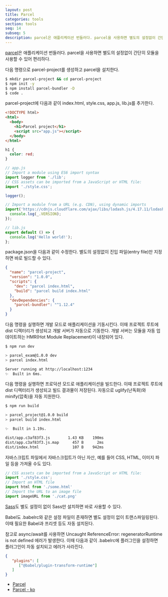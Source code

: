 ```yaml
---
layout: post
title: Parcel
categories: tools
section: tools
seq: 14
subseq: 5
description: parcel은 애플리케이션 번들러다. parcel을 사용하면 별도의 설정없이 간단히 모듈을 사용할 수 있어 편리하다.
---
```


[parcel](https://parceljs.org)은 애플리케이션 번들러다. parcel을 사용하면 별도의 설정없이 간단히 모듈을 사용할 수 있어 편리하다.

다음 명령으로 parcel-project를 생성하고 parcel을 설치한다.

```bash
$ mkdir parcel-project && cd parcel-project
$ npm init -y
$ npm install parcel-bundler -D
$ code .
```

parcel-project에 다음과 같이 index.html, style.css, app.js, lib.js를 추가한다.

```html
<!DOCTYPE html>
<html>
  <body>
    <h1>Parcel project</h1>
    <script src="app.js"></script>
  </body>
</html>
```

```css
h1 {
  color: red;
}
```

```javascript
// app.js
// Import a module using ES6 import syntax
import logger from './lib';
// CSS assets can be imported from a JavaScript or HTML file:
import './style.css';

logger();

// Import a module from a URL (e.g. CDN), using dynamic imports
import('https://cdnjs.cloudflare.com/ajax/libs/lodash.js/4.17.11/lodash.min.js').then(() => {
  console.log(_.VERSION);
});
```

```javascript
// lib.js
export default () => {
  console.log('Hello world!');
};
```

package.json을 다음과 같이 수정한다. 별도의 설정없이 진입 파일(entry file)만 지정하면 바로 빌드할 수 있다.

```json
{
  "name": "parcel-project",
  "version": "1.0.0",
  "scripts": {
    "dev": "parcel index.html",
    "build": "parcel build index.html"
  },
  "devDependencies": {
    "parcel-bundler": "^1.12.4"
  }
}
```

다음 명령을 실행하면 개발 모드로 애플리케이션을 기동시킨다. 이때 프로젝트 루트에 dist 디렉터리가 생성되고 개발 서버가 자동으로 기동한다. 개발 서버는 모듈을 자동 업데이트하는 HMR(Hot Module Replacement)이 내장되어 있다.

```bash
$ npm run dev

> parcel_exam@1.0.0 dev
> parcel index.html

Server running at http://localhost:1234
✨  Built in 6ms.
```

다음 명령을 실행하면 프로덕션 모드로 애플리케이션을 빌드한다. 이때 프로젝트 루트에 dist 디렉터리가 생성되고 빌드 결과물이 저장된다. 자동으로 uglify(난독화)와 minify(압축)을 자동 지원한다.

```bash
$ npm run build

> parcel_project@1.0.0 build
> parcel build index.html

✨  Built in 1.19s.

dist/app.c3af83f3.js        1.43 KB    190ms
dist/app.c3af83f3.js.map      457 B      2ms
dist/index.html               107 B    942ms
```

자바스크립트 파일에서 자바스크립트가 아닌 자산, 예를 들어 CSS, HTML, 이미지 파일 등을 가져올 수도 있다.

```javascript
// CSS assets can be imported from a JavaScript or HTML file:
import './style.css';
// Import an HTML file
import html from './some.html'
// Import the URL to an image file
import imageURL from './cat.png'
```

[Sass](https://poiemaweb.com/sass-basics)도 별도 설정이 없이 Sass만 설치하면 바로 사용할 수 있다.

Babel도 .babelrc와 같은 설정 파일이 존재하면 별도 설정이 없이 트랜스파일링된다. 이때 필요한 Babel과 프리셋 등도 자동 설치된다.

참고로 async/await를 사용하면 Uncaught ReferenceError: regeneratorRuntime is not defined 에러가 발생한다. 이때 다음과 같이 .babelrc에 플러그인을 설정하면 플러그인이 자동 설치되고 에러가 사라진다.

```json
{
   "plugins": [
      ["@babel/plugin-transform-runtime"]
   ]
}
```

- [Parcel](https://parceljs.org)
- [Parcel - ko](https://ko.parceljs.org)
